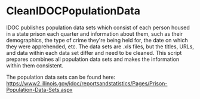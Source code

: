 # CleanIDOCPopulationData

IDOC publishes population data sets which consist of each person housed in a state prison each quarter and information about them, such as their demographics, the type of crime they're being held for, the date on which they were apprehended, etc. The data sets are .xls files, but the titles, URLs, and data within each data set differ and need to be cleaned. This script prepares combines all population data sets and makes the information within them consistent.

The population data sets can be found here: https://www2.illinois.gov/idoc/reportsandstatistics/Pages/Prison-Population-Data-Sets.aspx
